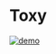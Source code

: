 # Toxy

[![demo](https://asciinema.org/a/M0QkSNMcDkwr2JRtWDpb86w8R.svg)](https://asciinema.org/a/M0QkSNMcDkwr2JRtWDpb86w8R)
